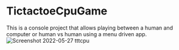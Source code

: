 ﻿# TictactoeCpuGame
This is a console project that allows playing between a human and computer or human vs human using a menu driven app.
![Screenshot 2022-05-27 tttcpu](https://user-images.githubusercontent.com/32998797/170798319-da04484b-0f51-4493-879b-aa86e67bbfc6.png)
